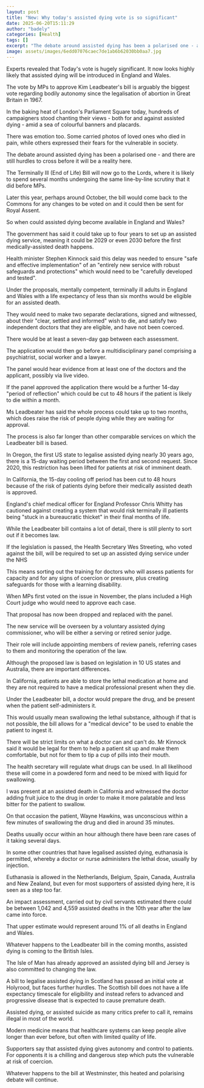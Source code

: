 ```yaml
---
layout: post
title: "New: Why today's assisted dying vote is so significant"
date: 2025-06-20T15:11:29
author: "badely"
categories: [Health]
tags: []
excerpt: "The debate around assisted dying has been a polarised one - and there are still hurdles to cross before it will be a reality here."
image: assets/images/6edd07076caec7de1ab6b62030bb0aa7.jpg
---
```


Experts revealed that Today's vote is hugely significant. It now looks highly likely that assisted dying will be introduced in England and Wales.

The vote by MPs to approve Kim Leadbeater's bill is arguably the biggest vote regarding bodily autonomy since the legalisation of abortion in Great Britain in 1967.

In the baking heat of London's Parliament Square today, hundreds of campaigners stood chanting their views - both for and against assisted dying - amid a sea of colourful banners and placards.

There was emotion too. Some carried photos of loved ones who died in pain, while others expressed their fears for the vulnerable in society.

The debate around assisted dying has been a polarised one - and there are still hurdles to cross before it will be a reality here.

The Terminally Ill (End of Life) Bill will now go to the Lords, where it is likely to spend several months undergoing the same line-by-line scrutiny that it did before MPs.

Later this year, perhaps around October, the bill would come back to the Commons for any changes to be voted on and it could then be sent for Royal Assent.

So when could assisted dying become available in England and Wales?

The government has said it could take up to four years to set up an assisted dying service, meaning it could be 2029 or even 2030 before the first medically-assisted death happens.

Health minister Stephen Kinnock said this delay was needed to ensure "safe and effective implementation" of an "entirely new service with robust safeguards and protections" which would need to be "carefully developed and tested".

Under the proposals, mentally competent, terminally ill adults in England and Wales with a life expectancy of less than six months would be eligible for an assisted death.

They would need to make two separate declarations, signed and witnessed, about their "clear, settled and informed" wish to die, and satisfy two independent doctors that they are eligible, and have not been coerced.

There would be at least a seven-day gap between each assessment.

The application would then go before a multidisciplinary panel comprising a psychiatrist, social worker and a lawyer.

The panel would hear evidence from at least one of the doctors and the applicant, possibly via live video.

If the panel approved the application there would be a further 14-day "period of reflection" which could be cut to 48 hours if the patient is likely to die within a month.

Ms Leadbeater has said the whole process could take up to two months, which does raise the risk of people dying while they are waiting for approval.

The process is also far longer than other comparable services on which the Leadbeater bill is based.

In Oregon, the first US state to legalise assisted dying nearly 30 years ago, there is a 15-day waiting period between the first and second request. Since 2020, this restriction has been lifted for patients at risk of imminent death.

In California, the 15-day cooling off period has been cut to 48 hours because of the risk of patients dying before their medically assisted death is approved.

England's chief medical officer for England Professor Chris Whitty has cautioned against creating a system that would risk terminally ill patients being "stuck in a bureaucratic thicket" in their final months of life.

While the Leadbeater bill contains a lot of detail, there is still plenty to sort out if it becomes law.

If the legislation is passed, the Health Secretary Wes Streeting, who voted against the bill, will be required to set up an assisted dying service under the NHS 

This means sorting out the training for doctors who will assess patients for capacity and for any signs of coercion or pressure, plus creating safeguards for those with a learning disability.

When MPs first voted on the issue in November, the plans included a High Court judge who would need to approve each case.

That proposal has now been dropped and replaced with the panel.

The new service will be overseen by a voluntary assisted dying commissioner, who will be either a serving or retired senior judge.

Their role will include appointing members of review panels, referring cases to them and monitoring the operation of the law.

Although the proposed law is based on legislation in 10 US states and Australia, there are important differences.

In California, patients are able to store the lethal medication at home and they are not required to have a medical professional present when they die.

Under the Leadbeater bill, a doctor would prepare the drug, and be present when the patient self-administers it.

This would usually mean swallowing the lethal substance, although if that is not possible, the bill allows for a "medical device" to be used to enable the patient to ingest it.

There will be strict limits on what a doctor can and can't do. Mr Kinnock said it would be legal for them to help a patient sit up and make them comfortable, but not for them to tip a cup of pills into their mouth.

The health secretary will regulate what drugs can be used.  In all likelihood these will come in a powdered form and need to be mixed with liquid for swallowing.

I was present at an assisted death in California and witnessed the doctor adding fruit juice to the drug in order to make it more palatable and less bitter for the patient to swallow.

On that occasion the patient, Wayne Hawkins, was unconscious within a few minutes of swallowing the drug and died in around 35 minutes.

Deaths usually occur within an hour although there have been rare cases of it taking several days.

In some other countries that have legalised assisted dying, euthanasia is permitted, whereby a doctor or nurse administers the lethal dose, usually by injection.

Euthanasia is allowed in the Netherlands, Belgium, Spain, Canada, Australia and New Zealand, but even for most supporters of assisted dying here, it is seen as a step too far.

An impact assessment, carried out by civil servants estimated there could be between 1,042 and 4,559 assisted deaths in the 10th year after the law came into force.

That upper estimate would represent around 1% of all deaths in England and Wales.

Whatever happens to the Leadbeater bill in the coming months, assisted dying is coming to the British Isles.

The Isle of Man has already approved an assisted dying bill and Jersey is also committed to changing the law.

A bill to legalise assisted dying in Scotland has passed an initial vote at Holyrood, but faces further hurdles. The Scottish bill does not have a life expectancy timescale for eligibility and instead refers to advanced and progressive disease that is expected to cause premature death.

Assisted dying, or assisted suicide as many critics prefer to call it, remains illegal in most of the world.

Modern medicine means that healthcare systems can keep people alive longer than ever before, but often with limited quality of life.

Supporters say that assisted dying gives autonomy and control to patients. For opponents it is a chilling and dangerous step which puts the vulnerable at risk of coercion.

Whatever happens to the bill at Westminster, this heated and polarising debate will continue.

